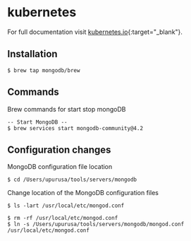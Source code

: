 # kubernetes

For full documentation visit [kubernetes.io](https://kubernetes.io/){:target="_blank"}.

## Installation

    $ brew tap mongodb/brew
    

## Commands

Brew commands for start stop mongoDB

	-- Start MongoDB --
	$ brew services start mongodb-community@4.2
	



## Configuration changes

MongoDB configuration file location

	$ cd /Users/upurusa/tools/servers/mongodb

Change location of the MongoDB configuration files

	$ ls -lart /usr/local/etc/mongod.conf
	
	$ rm -rf /usr/local/etc/mongod.conf
	$ ln -s /Users/upurusa/tools/servers/mongodb/mongod.conf /usr/local/etc/mongod.conf



	